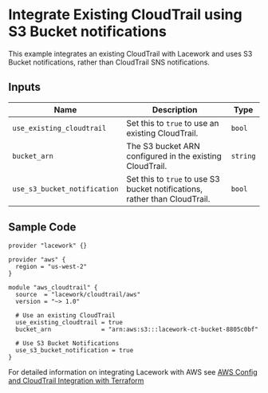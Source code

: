 # Integrate Existing CloudTrail using S3 Bucket notifications

This example integrates an existing CloudTrail with Lacework and uses S3 Bucket notifications, rather than CloudTrail SNS notifications.

## Inputs

| Name                         | Description                                                                | Type     |
| ---------------------------- | -------------------------------------------------------------------------- | -------- |
| `use_existing_cloudtrail`    | Set this to `true` to use an existing CloudTrail.                          | `bool`   |
| `bucket_arn`                 | The S3 bucket ARN configured in the existing CloudTrail.                   | `string` |
| `use_s3_bucket_notification` | Set this to `true` to use S3 bucket notifications, rather than CloudTrail. | `bool`   |

## Sample Code

```hcl
provider "lacework" {}

provider "aws" {
  region = "us-west-2"
}

module "aws_cloudtrail" {
  source  = "lacework/cloudtrail/aws"
  version = "~> 1.0"

  # Use an existing CloudTrail
  use_existing_cloudtrail = true
  bucket_arn              = "arn:aws:s3:::lacework-ct-bucket-8805c0bf"

  # Use S3 Bucket Notifications
  use_s3_bucket_notification = true
}
```

For detailed information on integrating Lacework with AWS see [AWS Config and CloudTrail Integration with Terraform](https://support.lacework.com/hc/en-us/articles/360057092034-AWS-Config-and-CloudTrail-Integration-with-Terraform)

